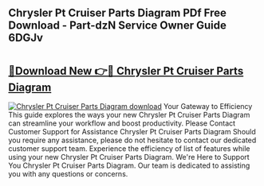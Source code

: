 ## Chrysler Pt Cruiser Parts Diagram PDf Free Download - Part-dzN Service Owner Guide 6DGJv

# <h2><a href="http://dfmyntn.blite.top/?on=Chrysler+Pt+Cruiser+Parts+Diagram">🔗Download New 👉🔴 Chrysler Pt Cruiser Parts Diagram</a></h2>

[![Chrysler Pt Cruiser Parts Diagram download](https://i.imgur.com/lujVjoI.png)](http://dfmyntn.blite.top/?on=Chrysler+Pt+Cruiser+Parts+Diagram)
Your Gateway to Efficiency This guide explores the ways your new Chrysler Pt Cruiser Parts Diagram can streamline your workflow and boost productivity. Please Contact Customer Support for Assistance Chrysler Pt Cruiser Parts Diagram Should you require any assistance, please do not hesitate to contact our dedicated customer support team. Experience the efficiency of list of features while using your new Chrysler Pt Cruiser Parts Diagram. We're Here to Support You Chrysler Pt Cruiser Parts Diagram. Our team is dedicated to assisting you with any questions or concerns.
